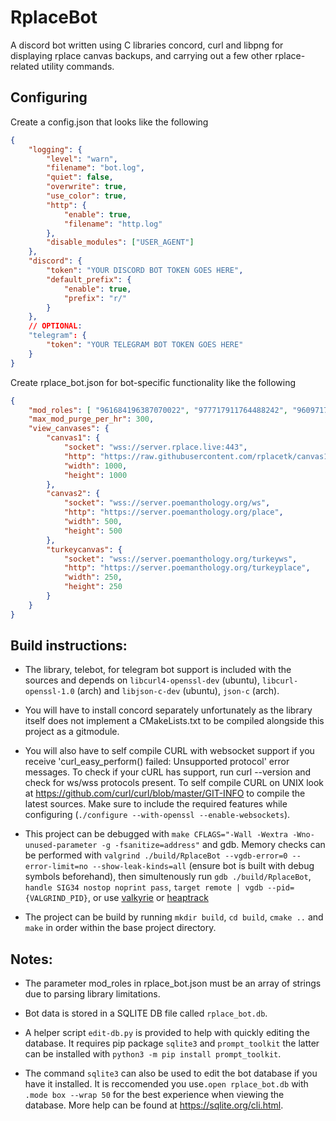 # RplaceBot

A discord bot written using C libraries concord, curl and libpng for displaying rplace canvas backups, and carrying out a few other rplace-related utility commands.

## Configuring

Create a config.json that looks like the following

```json
{
    "logging": {
        "level": "warn",
        "filename": "bot.log",
        "quiet": false,
        "overwrite": true,
        "use_color": true,
        "http": {
            "enable": true,
            "filename": "http.log"
        },
        "disable_modules": ["USER_AGENT"]
    },
    "discord": {
        "token": "YOUR DISCORD BOT TOKEN GOES HERE",
        "default_prefix": {
            "enable": true,
            "prefix": "r/"
        }
    },
    // OPTIONAL:
    "telegram": {
        "token": "YOUR TELEGRAM BOT TOKEN GOES HERE"
    }
}
```

Create rplace_bot.json for bot-specific functionality like the following

```json
{
    "mod_roles": [ "961684196387070022", "977717911764488242", "960971746842935297" ],
    "max_mod_purge_per_hr": 300,
    "view_canvases": {
        "canvas1": {
            "socket": "wss://server.rplace.live:443",
            "http": "https://raw.githubusercontent.com/rplacetk/canvas1/main/place",
            "width": 1000,
            "height": 1000
        },
        "canvas2": {
            "socket": "wss://server.poemanthology.org/ws",
            "http": "https://server.poemanthology.org/place",
            "width": 500,
            "height": 500
        },
        "turkeycanvas": {
            "socket": "wss://server.poemanthology.org/turkeyws",
            "http": "https://server.poemanthology.org/turkeyplace",
            "width": 250,
            "height": 250
        }
    }
}
```

## Build instructions:

- The library, telebot, for telegram bot support is included with the sources and
  depends on `libcurl4-openssl-dev` (ubuntu), `libcurl-openssl-1.0` (arch) and
  `libjson-c-dev` (ubuntu), `json-c` (arch).

- You will have to install concord separately unfortunately as the library itself
  does not implement a CMakeLists.txt to be compiled alongside this project as a gitmodule.

- You will also have to self compile CURL with websocket support if you receive
  'curl_easy_perform() failed: Unsupported protocol' error messages. To check if your cURL has support,
  run curl --version and check for ws/wss protocols present. To self compile CURL
  on UNIX look at https://github.com/curl/curl/blob/master/GIT-INFO to compile the latest sources.
  Make sure to include the required features while configuring (`./configure --with-openssl --enable-websockets`).

- This project can be debugged with `make CFLAGS="-Wall -Wextra -Wno-unused-parameter -g -fsanitize=address"`
  and gdb. Memory checks can be performed with `valgrind ./build/RplaceBot --vgdb-error=0 --error-limit=no --show-leak-kinds=all`
  (ensure bot is built with debug symbols beforehand), then simultenously run `gdb ./build/RplaceBot`,
  `handle SIG34 nostop noprint pass`, `target remote | vgdb --pid={VALGRIND_PID}`, or use [valkyrie](https://valgrind.org/downloads/guis.html) or [heaptrack](https://invent.kde.org/sdk/heaptrack)

- The project can be build by running `mkdir build`, `cd build`, `cmake ..` and `make` in order
  within the base project directory.

## Notes:

- The parameter mod_roles in rplace_bot.json must be an array of strings due to parsing library limitations.

- Bot data is stored in a SQLITE DB file called `rplace_bot.db`.

- A helper script `edit-db.py` is provided to help with quickly editing the database.
  It requires pip package `sqlite3` and `prompt_toolkit` the latter can be installed with
  `python3 -m pip install prompt_toolkit`.

- The command `sqlite3` can also be used to edit the bot database if you have it installed. It is reccomended you
  use`.open rplace_bot.db` with `.mode box --wrap 50` for the best experience when viewing the database. More help
  can be found at https://sqlite.org/cli.html.
